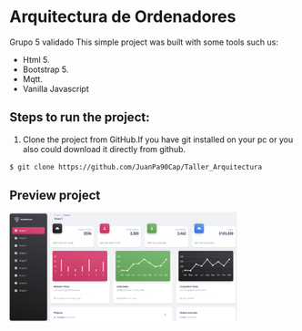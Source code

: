 # Arquitectura de Ordenadores
Grupo 5 validado
This simple project was built with some tools such us:
* Html 5.
* Bootstrap 5.
* Mqtt.
* Vanilla Javascript

## Steps to run the project:

1. Clone the project from GitHub.If you have git installed on your pc or you also  could download it directly from github.

``` bash
$ git clone https://github.com/JuanPa90Cap/Taller_Arquitectura
```
## Preview project
<img src="./assets//preview.png" alt="Preview project" width="400" />
